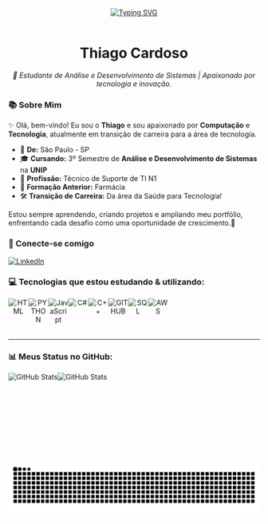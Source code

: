 <div align="center">
  <a href="https://git.io/typing-svg">
   <img src="https://readme-typing-svg.demolab.com?font=Fira+Code&weight=500&size=30&pause=1000&color=40128D&background=FFFFFF00&Center=false&width=435&lines=Bem+vindo+ao+meu+perfil!" alt="Typing SVG" /></a>
  </a>
</div>

<img align="center" alt="" src="./src/header-gif.gif">

<h1 align="center">Thiago Cardoso</h1>

<p align="center"><i>🚀 Estudante de Análise e Desenvolvimento de Sistemas | Apaixonado por tecnologia e inovação.</i></p>


### 📚 Sobre Mim

✨ Olá, bem-vindo! Eu sou o **Thiago** e sou apaixonado por **Computação** e **Tecnologia**, atualmente em transição de carreira para a área de tecnologia.

- 🏡 **De:** São Paulo - SP
- 🎓 **Cursando:** 3º Semestre de **Análise e Desenvolvimento de Sistemas** na **UNIP**
- 💼 **Profissão:** Técnico de Suporte de TI N1
- 🎯 **Formação Anterior:** Farmácia
- 🛠️ **Transição de Carreira:** Da área da Saúde para Tecnologia!

Estou sempre aprendendo, criando projetos e ampliando meu portfólio, enfrentando cada desafio como uma oportunidade de crescimento.🚀

### 🔗 Conecte-se comigo

[![LinkedIn](https://img.shields.io/badge/-Thiago%20Cardoso-0077B5?style=for-the-badge&logo=linkedin&logoColor=white)](https://www.linkedin.com/in/thiago-cardoso-6888141b5/)  
<!-- Trocar "seulinkedin" pelo seu nome de usuário no LinkedIn! -->

### 💻 Tecnologias que estou estudando & utilizando:

<div style="display: flex; flex-wrap: wrap;" align="center">

<img alt="HTML" title="HTML5" width="40" src="https://cdn.jsdelivr.net/gh/devicons/devicon/icons/html5/html5-original.svg" />
<img alt="PYTHON" title="PYTHON" width="40" src="https://cdn.jsdelivr.net/gh/devicons/devicon@latest/icons/python/python-original.svg" />
<img alt="JavaScript" title="JavaScript" width="40" src="https://cdn.jsdelivr.net/gh/devicons/devicon/icons/javascript/javascript-original.svg" />
<img alt="C#" title="C#" width="40" src="https://cdn.jsdelivr.net/gh/devicons/devicon@latest/icons/csharp/csharp-original.svg" />
<img alt="C++" title="C++" width="40" src="https://cdn.jsdelivr.net/gh/devicons/devicon@latest/icons/cplusplus/cplusplus-original.svg" />
<img alt="GITHUB" title="GITHUB" width="40" src="https://cdn.jsdelivr.net/gh/devicons/devicon@latest/icons/github/github-original.svg" />
<img alt="SQL" title="SQL" width="40" src="https://cdn.jsdelivr.net/gh/devicons/devicon/icons/mysql/mysql-original.svg" />
<img alt="AWS" title="AWS" width="40" src="https://cdn.jsdelivr.net/gh/devicons/devicon@latest/icons/amazonwebservices/amazonwebservices-original-wordmark.svg" />

</div>

<br>

---

### 📊 Meus Status no GitHub:

 <img
  align="left" 
      alt="GitHub Stats" 
      height="180" 
        style="padding-right: 10;"
src="https://github-readme-stats.vercel.app/api?username=Th14g0-451&show_icons=true&theme=tokyonight&include_all_commits=true&locale=pt-br"
  />
<img 
      align="left" 
      alt="GitHub Stats" 
      height="160" 
        style="padding-right: 10;" 
      src="https://github-readme-stats.vercel.app/api/top-langs/?username=th14g0-451&theme=tokyonight&layout=compact&custom_title=Tecnologias&langs_count=7" />


</p>
<picture align="center">
  <source media="(prefers-color-scheme: dark)" srcset="https://raw.githubusercontent.com/Th14g0-451/Th14g0-451/output/github-contribution-grid-snake-dark.svg">
  <source media="(prefers-color-scheme: light)" srcset="https://raw.githubusercontent.com/Th14g0-451/Th14g0-451/output/github-contribution-grid-snake-dark.svg">
  <img align="center" alt="github contribution grid snake animation" src="https://raw.githubusercontent.com/Th14g0-451/Th14g0-451/output/github-contribution-grid-snake.svg">
</picture>
